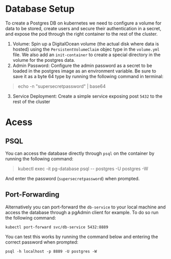 # Database Setup
To create a Postgres DB on kubernetes we need to configure a volume for data to be stored, create users and secure their authentication in a secret, and expose the pod through the right container to the rest of the cluster.

1. Volume: Spin up a DigitalOcean volume (the actual disk where data is hosted) using the `PersistentVolumeClaim` objec type in the `volume.yml` file. We also add an `init-container` to create a special directory in the volume for the postgres data.
2. Admin Password: Configure the admin password as a secret to be loaded in the postgres image as an environment variable. Be sure to save it as a byte 64 type by running the following command in terminal:
> echo -n "supersecretpassword" | base64
3. Service Deployment: Create a simple service exposing post `5432` to the rest of the cluster

# Acess
## PSQL
You can access the database directly through `psql` on the container by running the following command:
> kubectl exec -it pg-database psql -- postgres -U postgres -W

And enter the password (`supersecretpassword`) when prompted.

## Port-Forwarding
Alternatively you can port-forward the `db-service` to your local machine and access the database through a pgAdmin client for example. To do so run the following command:
```
kubectl port-forward svc/db-service 5432:8889
```

You can test this works by running the command below and entering the correct password when prompted:

```
psql -h localhost -p 8889 -U postgres -W 
```